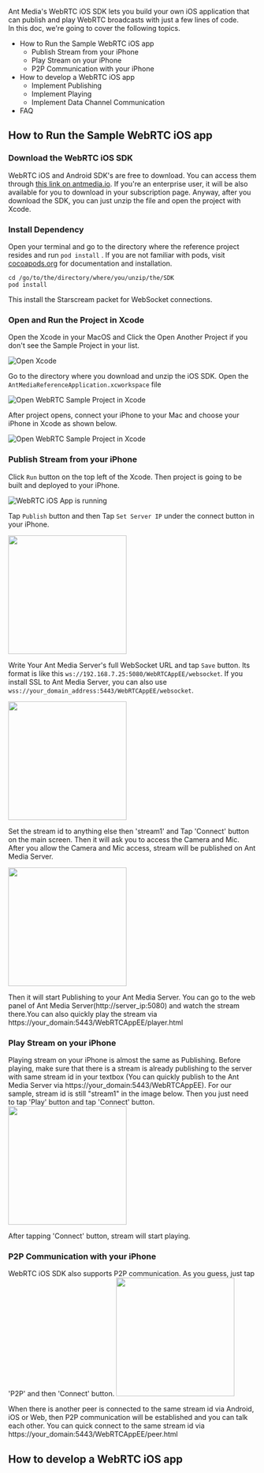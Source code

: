 Ant Media's WebRTC iOS SDK lets you build your own iOS application that can publish and play WebRTC broadcasts with just a few lines of code.   
In this doc, we're going to cover the following topics. 
* How to Run the Sample WebRTC iOS app
  * Publish Stream from your iPhone
  * Play Stream on your iPhone
  * P2P Communication with your iPhone
* How to develop a WebRTC iOS app
  * Implement Publishing
  * Implement Playing
  * Implement Data Channel Communication
* FAQ 

## How to Run the Sample WebRTC iOS app

### Download the WebRTC iOS SDK
WebRTC iOS and Android SDK's are free to download. You can access them through [this link on antmedia.io](https://antmedia.io/free-webrtc-android-ios-sdk/). If you're an enterprise user, it will be also available for you to download in your subscription page. Anyway, after you download the SDK, you can just unzip the file and open the project with Xcode. 

### Install Dependency

Open your terminal and go to the directory where the reference project resides and run `pod install` . If you are not familiar with pods, visit [cocoapods.org](https://cocoapods.org/) for documentation and installation. 

```
cd /go/to/the/directory/where/you/unzip/the/SDK
pod install
```
This install the Starscream packet for WebSocket connections. 

### Open and Run the Project in Xcode

Open the Xcode in your MacOS and Click the Open Another Project if you don't see the Sample Project in your list.

![Open Xcode](./images/Xcode_open_another_project.png)

Go to the directory where you download and unzip the iOS SDK. Open the `AntMediaReferenceApplication.xcworkspace` file

![Open WebRTC Sample Project in Xcode](./images/open_sample_project.png)

After project opens, connect your iPhone to your Mac and choose your iPhone in Xcode as shown below. 

![Open WebRTC Sample Project in Xcode](./images/choose_your_iphone_in_xcode.png)

### Publish Stream from your iPhone 

Click `Run` button on the top left of the Xcode. Then project is going to be built and deployed to your iPhone. 

![WebRTC iOS App is running](./images/choose_your_iphone_in_xcode.png)

Tap `Publish` button and then Tap `Set Server IP` under the connect button in your iPhone. 

<img src="./images/tap_publish_button.png" width=240 />


Write Your Ant Media Server's full WebSocket URL and tap `Save` button. Its format is like this `ws://192.168.7.25:5080/WebRTCAppEE/websocket`. If you install SSL to Ant Media Server, you can also use `wss://your_domain_address:5443/WebRTCAppEE/websocket`.

<img src="./images/set_server_ip.png" width=240 />


Set the stream id to anything else then 'stream1' and Tap 'Connect' button on the main screen. Then it will ask you to access the Camera and Mic. After you allow the Camera and Mic access, stream will be published on Ant Media Server. 
 
<img src="./images/access_camera_ios.png" width=240 />

Then it will start Publishing to your Ant Media Server. You can go to the web panel of Ant Media Server(http://server_ip:5080) and watch the stream there.You can also quickly play the stream via https://your_domain:5443/WebRTCAppEE/player.html

### Play Stream on your iPhone
Playing stream on your iPhone is almost the same as Publishing. Before playing, make sure that there is a stream is already publishing to the server with same stream id in your textbox (You can quickly publish to the Ant Media Server via https://your_domain:5443/WebRTCAppEE). For our sample, stream id is still "stream1" in the image below. Then you just need to tap 'Play' button and tap 'Connect' button.  
<img src="./images/tap_play_button.png" width=240 />

After tapping 'Connect' button, stream will start playing. 

### P2P Communication with your iPhone
WebRTC iOS SDK also supports P2P communication. As you guess, just tap 'P2P' and then 'Connect' button. 
<img src="./images/tap_p2p_button.png" width=240 />

When there is another peer is connected to the same stream id via Android, iOS or Web, then P2P communication will be established and you can talk each other. You can quick connect to the same stream id via https://your_domain:5443/WebRTCAppEE/peer.html


## How to develop a WebRTC iOS app

 





  





